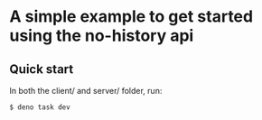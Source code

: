 # A simple example to get started using the no-history api

## Quick start

In both the client/ and server/ folder, run:
```
$ deno task dev
```


